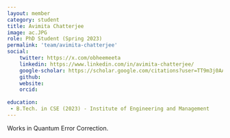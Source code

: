 ```yaml
---
layout: member
category: student
title: Avimita Chatterjee
image: ac.JPG
role: PhD Student (Spring 2023)
permalink: 'team/avimita-chatterjee'
social:
    twitter: https://x.com/obheemeeta
    linkedin: https://www.linkedin.com/in/avimita-chatterjee/
    google-scholar: https://scholar.google.com/citations?user=TT9m3j0AAAAJ&hl=en&oi=ao
    github: 
    website:
    orcid: 
    
education:
 - B.Tech. in CSE (2023) - Institute of Engineering and Management
---
```


Works in Quantum Error Correction.
